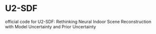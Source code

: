 # U2-SDF
official code for U2-SDF: Rethinking Neural Indoor Scene Reconstruction with Model Uncertainty and Prior Uncertainty
